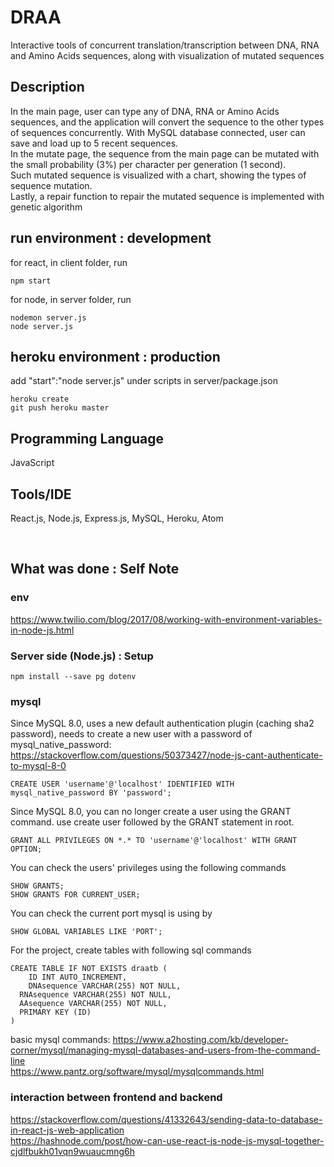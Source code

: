 # DRAA
Interactive tools of concurrent translation/transcription between DNA, RNA and Amino Acids sequences,
along with visualization of mutated sequences

## Description

In the main page, user can type any of DNA, RNA or Amino Acids sequences, and the application will convert the sequence to the other types of sequences concurrently.
With MySQL database connected, user can save and load up to 5 recent sequences. <br/>
In the mutate page, the sequence from the main page can be mutated with the small probability (3%) per character per generation (1 second). <br/>
Such mutated sequence is visualized with a chart, showing the types of sequence mutation.<br/>
Lastly, a repair function to repair the mutated sequence is implemented with genetic algorithm

## run environment : development
for react, in client folder, run
```
npm start
```
for node, in server folder, run
```
nodemon server.js
node server.js
```

## heroku environment : production
add "start":"node server.js" under scripts in server/package.json
```
heroku create
git push heroku master
```

## Programming Language

JavaScript

## Tools/IDE

React.js, Node.js, Express.js, MySQL, Heroku, Atom

<br/>

## What was done : Self Note

### env
https://www.twilio.com/blog/2017/08/working-with-environment-variables-in-node-js.html

### Server side (Node.js) : Setup
```
npm install --save pg dotenv
```

### mysql
Since MySQL 8.0, uses a new default authentication plugin (caching sha2 password),
needs to create a new user with a password of mysql_native_password:
https://stackoverflow.com/questions/50373427/node-js-cant-authenticate-to-mysql-8-0
```
CREATE USER 'username'@'localhost' IDENTIFIED WITH mysql_native_password BY 'password';
```

Since MySQL 8.0, you can no longer create a user using the GRANT command. use create user followed by the GRANT statement in root.
```
GRANT ALL PRIVILEGES ON *.* TO 'username'@'localhost' WITH GRANT OPTION;
```

You can check the users' privileges using the following commands
```
SHOW GRANTS;
SHOW GRANTS FOR CURRENT_USER;
```

You can check the current port mysql is using by
```
SHOW GLOBAL VARIABLES LIKE 'PORT';
```

For the project, create tables with following sql commands
```
CREATE TABLE IF NOT EXISTS draatb (
	ID INT AUTO_INCREMENT,
	DNAsequence VARCHAR(255) NOT NULL,
  RNAsequence VARCHAR(255) NOT NULL,
  AAsequence VARCHAR(255) NOT NULL,
  PRIMARY KEY (ID)
)
```
basic mysql commands:
https://www.a2hosting.com/kb/developer-corner/mysql/managing-mysql-databases-and-users-from-the-command-line
<br/>
https://www.pantz.org/software/mysql/mysqlcommands.html

### interaction between frontend and backend
https://stackoverflow.com/questions/41332643/sending-data-to-database-in-react-js-web-application
<br/>
https://hashnode.com/post/how-can-use-react-js-node-js-mysql-together-cjdlfbukh01vqn9wuaucmng6h
